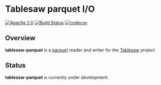 Tablesaw parquet I/O
=======

[![Apache 2.0](https://img.shields.io/github/license/nebula-plugins/nebula-project-plugin.svg)](http://www.apache.org/licenses/LICENSE-2.0)
[![Build Status](https://github.com/tlabs-data/tablesaw-parquet/actions/workflows/main.yml/badge.svg)](https://github.com/tlabs-data/tablesaw-parquet/actions)
[![codecov](https://codecov.io/gh/tlabs-data/tablesaw-parquet/branch/master/graph/badge.svg?token=S0MWRNI0LE)](https://codecov.io/gh/tlabs-data/tablesaw-parquet)

## Overview

__tablesaw-parquet__  is a [parquet](https://github.com/apache/parquet-mr) reader and writer for the [Tablesaw](https://github.com/jtablesaw/tablesaw) project.

## Status

__tablesaw-parquet__  is currently under development.
